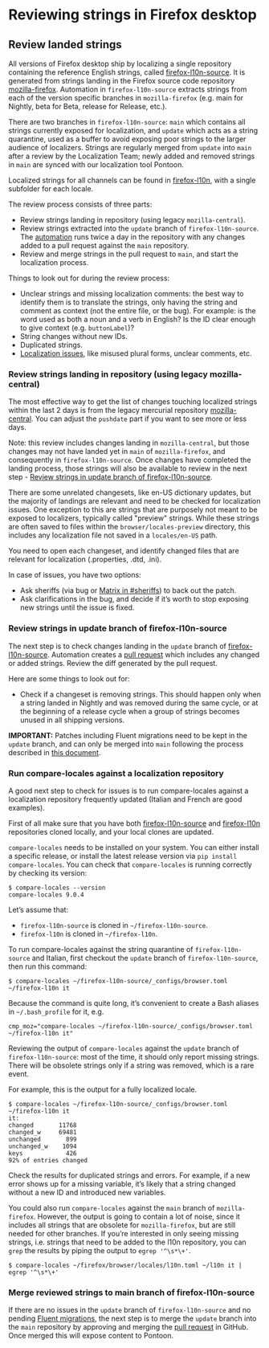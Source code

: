 # Reviewing strings in Firefox desktop

<!-- toc -->

## Review landed strings

All versions of Firefox desktop ship by localizing a single repository containing the reference English strings, called [firefox-l10n-source](https://github.com/mozilla-l10n/firefox-l10n-source). It is generated from strings landing in the Firefox source code repository [mozilla-firefox](https://github.com/mozilla-firefox/firefox). Automation in `firefox-l10n-source` extracts strings from each of the version specific branches in `mozilla-firefox` (e.g. main for Nightly, beta for Beta, release for Release, etc.).

There are two branches in `firefox-l10n-source`: `main` which contains all strings currently exposed for localization, and `update` which acts as a string quarantine, used as a buffer to avoid exposing poor strings to the larger audience of localizers. Strings are regularly merged from `update` into `main` after a review by the Localization Team; newly added and removed strings in `main` are synced with our localization tool Pontoon.

Localized strings for all channels can be found in [firefox-l10n](https://github.com/mozilla-l10n/firefox-l10n), with a single subfolder for each locale.

The review process consists of three parts:
* Review strings landing in repository (using legacy `mozilla-central`).
* Review strings extracted into the `update` branch of `firefox-l10n-source`. The [automation](https://github.com/mozilla-l10n/firefox-l10n-source/blob/main/.github/workflows/update.yml) runs twice a day in the repository with any changes added to a pull request against the `main` repository.
* Review and merge strings in the pull request to `main`, and start the localization process.

Things to look out for during the review process:
* Unclear strings and missing localization comments: the best way to identify them is to translate the strings, only having the string and comment as context (not the entire file, or the bug). For example: is the word used as both a noun and a verb in English? Is the ID clear enough to give context (e.g. `buttonLabel`)?
* String changes without new IDs.
* Duplicated strings.
* [Localization issues](https://mozilla-l10n.github.io/documentation/localization/dev_best_practices.html), like misused plural forms, unclear comments, etc.

### Review strings landing in repository (using legacy mozilla-central)

The most effective way to get the list of changes touching localized strings within the last 2 days is from the legacy mercurial repository [mozilla-central](https://hg.mozilla.org/mozilla-central/log?rev=keyword("locales/en-US")+and+pushdate("-2")). You can adjust the `pushdate` part if you want to see more or less days.

Note: this review includes changes landing in `mozilla-central`, but those changes may not have landed yet in `main` of `mozilla-firefox`, and consequently in `firefox-l10n-source`. Once changes have completed the landing process, those strings will also be available to review in the next step - [Review strings in update branch of firefox-l10n-source](#review-strings-in-update-branch-of-firefox-l10n-source).

There are some unrelated changesets, like en-US dictionary updates, but the majority of landings are relevant and need to be checked for localization issues. One exception to this are strings that are purposely not meant to be exposed to localizers, typically called "preview" strings. While these strings are often saved to files within the `browser/locales-preview` directory, this includes any localization file not saved in a `locales/en-US` path.

You need to open each changeset, and identify changed files that are relevant for localization (.properties, .dtd, .ini).

In case of issues, you have two options:
* Ask sheriffs (via bug or [Matrix in #sheriffs](https://chat.mozilla.org/#/room/#sheriffs:mozilla.org)) to back out the patch.
* Ask clarifications in the bug, and decide if it’s worth to stop exposing new strings until the issue is fixed.

### Review strings in update branch of firefox-l10n-source

The next step is to check changes landing in the `update` branch of [firefox-l10n-source](https://github.com/mozilla-l10n/firefox-l10n-source/tree/update). Automation creates a [pull request](https://github.com/mozilla-l10n/firefox-l10n-source/pulls) which includes any changed or added strings. Review the diff generated by the pull request.

Here are some things to look out for:
* Check if a changeset is removing strings. This should happen only when a string landed in Nightly and was removed during the same cycle, or at the beginning of a release cycle when a group of strings becomes unused in all shipping versions.

**IMPORTANT:** Patches including Fluent migrations need to be kept in the `update` branch, and can only be merged into `main` following the process described in [this document](../firefox_desktop/fluent_migrations.md).

### Run compare-locales against a localization repository

A good next step to check for issues is to run compare-locales against a localization repository frequently updated (Italian and French are good examples).

First of all make sure that you have both [firefox-l10n-source](https://github.com/mozilla-l10n/firefox-l10n-source/) and [firefox-l10n](https://github.com/mozilla-l10n/firefox-l10n) repositories cloned locally, and your local clones are updated.

`compare-locales` needs to be installed on your system. You can either install a specific release, or install the latest release version via `pip install compare-locales`. You can check that `compare-locales` is running correctly by checking its version:

```
$ compare-locales --version
compare-locales 9.0.4
```

Let’s assume that:
* `firefox-l10n-source` is cloned in `~/firefox-l10n-source`.
* `firefox-l10n` is cloned in `~/firefox-l10n`.

To run compare-locales against the string quarantine of `firefox-l10n-source` and Italian, first checkout the `update` branch of `firefox-l10n-source`, then run this command:

```
$ compare-locales ~/firefox-l10n-source/_configs/browser.toml ~/firefox-l10n it
```

Because the command is quite long, it’s convenient to create a Bash aliases in `~/.bash_profile` for it, e.g.

```
cmp_moz="compare-locales ~/firefox-l10n-source/_configs/browser.toml ~/firefox-l10n it"
```

Reviewing the output of `compare-locales` against the `update` branch of `firefox-l10n-source`: most of the time, it should only report missing strings. There will be obsolete strings only if a string was removed, which is a rare event.

For example, this is the output for a fully localized locale.

```
$ compare-locales ~/firefox-l10n-source/_configs/browser.toml ~/firefox-l10n it
it:
changed       11768
changed_w     69481
unchanged       899
unchanged_w    1094
keys            426
92% of entries changed
```

Check the results for duplicated strings and errors. For example, if a new error shows up for a missing variable, it’s likely that a string changed without a new ID and introduced new variables.

You could also run `compare-locales` against the `main` branch of `mozilla-firefox`. However, the output is going to contain a lot of noise, since it includes all strings that are obsolete for `mozilla-firefox`, but are still needed for other branches. If you’re interested in only seeing missing strings, i.e. strings that need to be added to the l10n repository, you can `grep` the results by piping the output to `egrep '^\s*\+'`.

```
$ compare-locales ~/firefox/browser/locales/l10n.toml ~/l10n it | egrep '^\s*\+'
```

### Merge reviewed strings to main branch of firefox-l10n-source

If there are no issues in the `update` branch of `firefox-l10n-source` and no pending [Fluent migrations](../firefox_desktop/fluent_migrations.md), the next step is to merge the `update` branch into the `main` repository by approving and merging the [pull request](https://github.com/mozilla-l10n/firefox-l10n-source/pulls) in GitHub. Once merged this will expose content to Pontoon.
